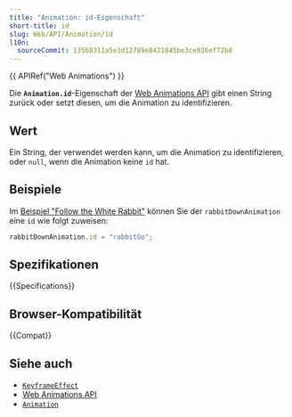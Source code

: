 ```yaml
---
title: "Animation: id-Eigenschaft"
short-title: id
slug: Web/API/Animation/id
l10n:
  sourceCommit: 135b8311a5e3d12789e8421845be3ce026ef72b8
---
```


{{ APIRef("Web Animations") }}

Die **`Animation.id`**-Eigenschaft der [Web Animations API](/de/docs/Web/API/Web_Animations_API) gibt einen String zurück oder setzt diesen, um die Animation zu identifizieren.

## Wert

Ein String, der verwendet werden kann, um die Animation zu identifizieren, oder `null`, wenn die Animation keine `id` hat.

## Beispiele

Im [Beispiel "Follow the White Rabbit"](https://codepen.io/rachelnabors/pen/eJyWzm?editors=0010) können Sie der `rabbitDownAnimation` eine `id` wie folgt zuweisen:

```js
rabbitDownAnimation.id = "rabbitGo";
```

## Spezifikationen

{{Specifications}}

## Browser-Kompatibilität

{{Compat}}

## Siehe auch

- [`KeyframeEffect`](/de/docs/Web/API/KeyframeEffect)
- [Web Animations API](/de/docs/Web/API/Web_Animations_API)
- [`Animation`](/de/docs/Web/API/Animation)
